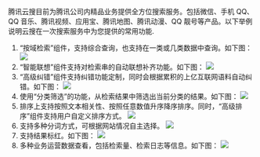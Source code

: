 腾讯云搜目前为腾讯公司内精品业务提供全方位搜索服务。包括微信、手机 QQ、QQ 音乐、腾讯视频、应用宝、腾讯地图、腾讯动漫、QQ 靓号等产品。以下举例说明云搜在一次搜索服务中为您提供的常用功能.

1. “按域检索”组件，支持综合查询，也支持在一类或几类数据中查询。如下图：
![](//qzonestyle.gtimg.cn/qzone/vas/opensns/res/img/yunsousuobangzhuwendang-1.png)
2. “智能联想”组件支持对检索串的自动联想补齐功能。如下图：
![](//qzonestyle.gtimg.cn/qzone/vas/opensns/res/img/yunsousuobangzhuwendang-2.png)
3. “高级纠错”组件支持纠错功能定制，同时会根据累积的上亿互联网语料自动纠错。如下图： 
![](//qzonestyle.gtimg.cn/qzone/vas/opensns/res/img/yunsousuobangzhuwendang-4.png)		
4. 使用“分类筛选”的功能，从检索结果中筛选出当前分类的结果。如下图：
![](//qzonestyle.gtimg.cn/qzone/vas/opensns/res/img/yunsousuobangzhuwendang-5.png) 
5. 排序上支持按照文本相关性、按照任意数值升序降序排序。同时，“高级排序”组件支持用户自定义排序方式。
![](//qzonestyle.gtimg.cn/qzone/vas/opensns/res/img/yunsousuobangzhuwendang-6.png)
6. 支持多种分词方式，可根据网站情况自主选择。
![](//qzonestyle.gtimg.cn/qzone/vas/opensns/res/img/yunsousuobangzhuwendang-7.png)
7. 支持结果标红。如下图：
![](//qzonestyle.gtimg.cn/qzone/vas/opensns/res/img/yunsousuobangzhuwendang-8.png)
8. 多种业务运营数据查看，包括检索量、检索日志等信息。如下图：
![](//qzonestyle.gtimg.cn/qzone/vas/opensns/res/img/yunsousuobangzhuwendang-9.png)
